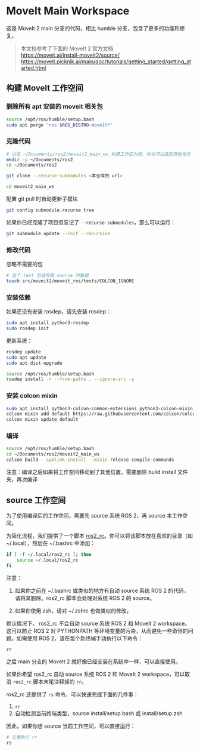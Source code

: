 # MoveIt Main Workspace

这是 MoveIt 2 main 分支的代码，相比 humble 分支，包含了更多的功能和修复。

> 本文档参考了下面的 MoveIt 2 官方文档  
> <https://moveit.ai/install-moveit2/source/>  
> <https://moveit.picknik.ai/main/doc/tutorials/getting_started/getting_started.html>

## 构建 MoveIt 工作空间

### 删除所有 apt 安装的 moveit 相关包

```bash
source /opt/ros/humble/setup.bash
sudo apt purge "ros-$ROS_DISTRO-moveit*"
```

### 克隆代码
```bash
# 以在 ~/Documents/ros2/moveit2_main_ws 构建工作区为例，你也可以放到其他地方
mkdir -p ~/Documents/ros2
cd ~/Documents/ros2

git clone --recurse-submodules <本仓库的 url>

cd moveit2_main_ws
```

配置 git pull 时自动更新子模块

```bash
git config submodule.recurse true
```

如果你已经克隆了项目但忘记了 `--recurse-submodules`，那么可以运行：

```bash
git submodule update --init --recursive
```

### 修改代码

忽略不需要的包

```bash
# 这个 test 包会导致 source 时报错
touch src/moveit2/moveit_ros/tests/COLCON_IGNORE
```

### 安装依赖

如果还没有安装 rosdep，请先安装 rosdep：
```bash
sudo apt install python3-rosdep
sudo rosdep init
```

更新系统：
```bash
rosdep update
sudo apt update
sudo apt dist-upgrade
```

```bash
source /opt/ros/humble/setup.bash
rosdep install -r --from-paths . --ignore-src -y
```

### 安装 colcon mixin

```bash
sudo apt install python3-colcon-common-extensions python3-colcon-mixin
colcon mixin add default https://raw.githubusercontent.com/colcon/colcon-mixin-repository/master/index.yaml
colcon mixin update default
```

### 编译

```bash
source /opt/ros/humble/setup.bash
cd ~/Documents/ros2/moveit2_main_ws
colcon build --symlink-install --mixin release compile-commands
```

注意：编译之后如果将工作空间移动到了其他位置，需要删除 build install 文件夹，再次编译

## source 工作空间

为了使用编译后的工作空间，需要先 source 系统 ROS 2，再 source 本工作空间。

为简化流程，我们提供了一个脚本 [ros2_rc](ros2_rc)。你可以将该脚本放在喜欢的目录（如 ~/.local），然后在 ~/.bashrc 中添加：

```bash
if [ -f ~/.local/ros2_rc ]; then
    source ~/.local/ros2_rc
fi
```

注意：

1. 如果你之前在 ~/.bashrc 或类似的地方有自动 source 系统 ROS 2 的代码，请将其删除。ros2_rc 脚本会处理对系统 ROS 2 的 source。

2. 如果你使用 zsh，请对 ~/.zshrc 也做类似的修改。

默认情况下， ros2_rc 不会自动 source 系统 ROS 2 和 MoveIt 2 workspace。这可以防止 ROS 2 对 PYTHONPATH 等环境变量的污染，从而避免一些奇怪的问题。如需使用 ROS 2，请在每个新终端手动执行以下命令：

```bash
rr
```

之后 main 分支的 MoveIt 2 就好像已经安装在系统中一样，可以直接使用。

如果你希望 ros2_rc 自动 source 系统 ROS 2 和 MoveIt 2 workspace，可以取消 `ros2_rc` 脚本末尾注释掉的 `rr`。

ros2_rc 还提供了 `rs` 命令，可以快速完成下面的几件事：

1. `rr`
2. 自动检测当前终端类型，source install/setup.bash 或 install/setup.zsh

因此，如果你想 source 当前工作空间，可以直接运行：

```bash
# 无需执行 rr
rs
```
